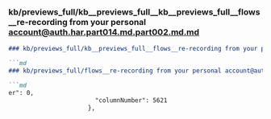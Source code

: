 ### kb/previews_full/kb__previews_full__kb__previews_full__flows__re-recording from your personal account@auth.har.part014.md.part002.md.md

```md
### kb/previews_full/kb__previews_full__flows__re-recording from your personal account@auth.har.part014.md.part002.md

```md
### kb/previews_full/flows__re-recording from your personal account@auth.har.part014.md (part 002)

```md
er": 0,
                        "columnNumber": 5621
                      },

```

```

```

```
